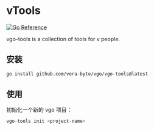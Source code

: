 # vTools

[![Go Reference](https://pkg.go.dev/badge/github.com/vera-byte/vgo/vgo-tools.svg)](https://pkg.go.dev/github.com/vera-byte/vgo/vgo-tools)

vgo-tools is a collection of tools for v people.

## 安装

```bash
go install github.com/vera-byte/vgo/vgo-tools@latest
```

## 使用

初始化一个新的 vgo 项目：

```bash
vgo-tools init <project-name>
```
